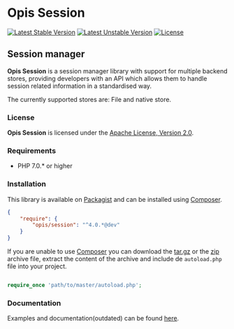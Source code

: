 Opis Session
============
[![Latest Stable Version](https://poser.pugx.org/opis/session/version.png)](https://packagist.org/packages/opis/session)
[![Latest Unstable Version](https://poser.pugx.org/opis/session/v/unstable.png)](//packagist.org/packages/opis/session)
[![License](https://poser.pugx.org/opis/session/license.png)](https://packagist.org/packages/opis/session)

Session manager
--------------
**Opis Session** is a session manager library with support for multiple backend stores, providing
developers with an API which allows them to handle session related information in a standardised way.

The currently supported stores are: File and native store. 

### License

**Opis Session** is licensed under the [Apache License, Version 2.0](http://www.apache.org/licenses/LICENSE-2.0). 

### Requirements

* PHP 7.0.* or higher

### Installation

This library is available on [Packagist](https://packagist.org/packages/opis/session) and can be installed using [Composer](http://getcomposer.org).

```json
{
    "require": {
        "opis/session": "^4.0.*@dev"
    }
}
```

If you are unable to use [Composer](http://getcomposer.org) you can download the
[tar.gz](https://github.com/opis/session/archive/master.tar.gz) or the [zip](https://github.com/opis/session/archive/master.zip)
archive file, extract the content of the archive and include de `autoload.php` file into your project. 

```php

require_once 'path/to/master/autoload.php';

```

### Documentation

Examples and documentation(outdated) can be found [here](http://opis.io/session).